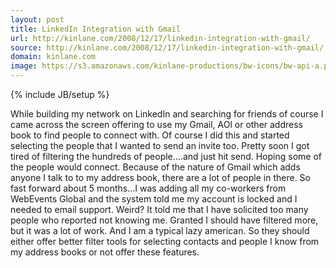 ```yaml
---
layout: post
title: LinkedIn Integration with Gmail
url: http://kinlane.com/2008/12/17/linkedin-integration-with-gmail/
source: http://kinlane.com/2008/12/17/linkedin-integration-with-gmail/
domain: kinlane.com
image: https://s3.amazonaws.com/kinlane-productions/bw-icons/bw-api-a.png
---
```

{% include JB/setup %}

<p>
     While building my network on LinkedIn and searching for friends of course I came across the screen offering to use my Gmail, AOl or other address book to find people to connect with. Of course I did this and started selecting the people that I wanted to send an invite too. Pretty soon I got tired of filtering the hundreds of people....and just hit send. Hoping some of the people would connect. Because of the nature of Gmail which adds anyone I talk to to my address book, there are a lot of people in there. So fast forward about 5 months...I was adding all my co-workers from WebEvents Global and the system told me my account is locked and I needed to email support. Weird? It told me that I have solicited too many people who reported not knowing me. Granted I should have filtered more, but it was a lot of work. And I am a typical lazy american. So they should either offer better filter tools for selecting contacts and people I know from my address books or not offer these features.
</p>